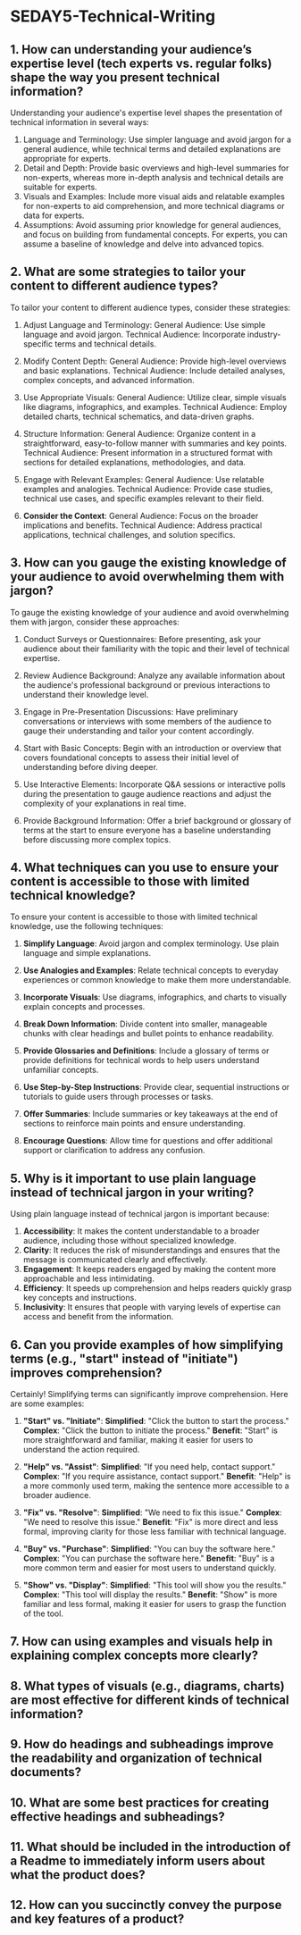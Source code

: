 # SEDAY5-Technical-Writing
## 1. How can understanding your audience’s expertise level (tech experts vs. regular folks) shape the way you present technical information?
Understanding your audience's expertise level shapes the presentation of technical information in several ways:

1. Language and Terminology: Use simpler language and avoid jargon for a general audience, while technical terms and detailed explanations are appropriate for experts.
2. Detail and Depth: Provide basic overviews and high-level summaries for non-experts, whereas more in-depth analysis and technical details are suitable for experts.
3. Visuals and Examples: Include more visual aids and relatable examples for non-experts to aid comprehension, and more technical diagrams or data for experts.
4. Assumptions: Avoid assuming prior knowledge for general audiences, and focus on building from fundamental concepts. For experts, you can assume a baseline of knowledge and delve into advanced topics.
## 2. What are some strategies to tailor your content to different audience types?
To tailor your content to different audience types, consider these strategies:

1. Adjust Language and Terminology:
   General Audience: Use simple language and avoid jargon.
   Technical Audience: Incorporate industry-specific terms and technical details.

2. Modify Content Depth:
   General Audience: Provide high-level overviews and basic explanations.
   Technical Audience: Include detailed analyses, complex concepts, and advanced information.

3. Use Appropriate Visuals:
   General Audience: Utilize clear, simple visuals like diagrams, infographics, and examples.
   Technical Audience: Employ detailed charts, technical schematics, and data-driven graphs.

4. Structure Information:
   General Audience: Organize content in a straightforward, easy-to-follow manner with summaries and key points.
   Technical Audience: Present information in a structured format with sections for detailed explanations, methodologies, and data.

5. Engage with Relevant Examples:
   General Audience: Use relatable examples and analogies.
   Technical Audience: Provide case studies, technical use cases, and specific examples relevant to their field.

6. **Consider the Context**:
   General Audience: Focus on the broader implications and benefits.
   Technical Audience: Address practical applications, technical challenges, and solution specifics.
## 3. How can you gauge the existing knowledge of your audience to avoid overwhelming them with jargon?
To gauge the existing knowledge of your audience and avoid overwhelming them with jargon, consider these approaches:

1. Conduct Surveys or Questionnaires:
   Before presenting, ask your audience about their familiarity with the topic and their level of technical expertise.

2. Review Audience Background:
   Analyze any available information about the audience's professional background or previous interactions to understand their knowledge level.

3. Engage in Pre-Presentation Discussions:
   Have preliminary conversations or interviews with some members of the audience to gauge their understanding and tailor your content accordingly.

4. Start with Basic Concepts:
   Begin with an introduction or overview that covers foundational concepts to assess their initial level of understanding before diving deeper.

5. Use Interactive Elements:
   Incorporate Q&A sessions or interactive polls during the presentation to gauge audience reactions and adjust the complexity of your explanations in real time.

6. Provide Background Information:
   Offer a brief background or glossary of terms at the start to ensure everyone has a baseline understanding before discussing more complex topics.
## 4. What techniques can you use to ensure your content is accessible to those with limited technical knowledge?
To ensure your content is accessible to those with limited technical knowledge, use the following techniques:

1. **Simplify Language**:
   Avoid jargon and complex terminology. Use plain language and simple explanations.

2. **Use Analogies and Examples**:
   Relate technical concepts to everyday experiences or common knowledge to make them more understandable.

3. **Incorporate Visuals**:
   Use diagrams, infographics, and charts to visually explain concepts and processes.

4. **Break Down Information**:
   Divide content into smaller, manageable chunks with clear headings and bullet points to enhance readability.

5. **Provide Glossaries and Definitions**:
   Include a glossary of terms or provide definitions for technical words to help users understand unfamiliar concepts.

6. **Use Step-by-Step Instructions**:
   Provide clear, sequential instructions or tutorials to guide users through processes or tasks.

7. **Offer Summaries**:
   Include summaries or key takeaways at the end of sections to reinforce main points and ensure understanding.

8. **Encourage Questions**:
   Allow time for questions and offer additional support or clarification to address any confusion.
## 5. Why is it important to use plain language instead of technical jargon in your writing?
Using plain language instead of technical jargon is important because:

1. **Accessibility**: It makes the content understandable to a broader audience, including those without specialized knowledge.
2. **Clarity**: It reduces the risk of misunderstandings and ensures that the message is communicated clearly and effectively.
3. **Engagement**: It keeps readers engaged by making the content more approachable and less intimidating.
4. **Efficiency**: It speeds up comprehension and helps readers quickly grasp key concepts and instructions.
5. **Inclusivity**: It ensures that people with varying levels of expertise can access and benefit from the information.
## 6. Can you provide examples of how simplifying terms (e.g., "start" instead of "initiate") improves comprehension?
Certainly! Simplifying terms can significantly improve comprehension. Here are some examples:

1. **"Start" vs. "Initiate"**:
    **Simplified**: "Click the button to start the process."
    **Complex**: "Click the button to initiate the process."
    **Benefit**: "Start" is more straightforward and familiar, making it easier for users to understand the action required.

2. **"Help" vs. "Assist"**:
    **Simplified**: "If you need help, contact support."
    **Complex**: "If you require assistance, contact support."
    **Benefit**: "Help" is a more commonly used term, making the sentence more accessible to a broader audience.

3. **"Fix" vs. "Resolve"**:
    **Simplified**: "We need to fix this issue."
    **Complex**: "We need to resolve this issue."
    **Benefit**: "Fix" is more direct and less formal, improving clarity for those less familiar with technical language.

4. **"Buy" vs. "Purchase"**:
    **Simplified**: "You can buy the software here."
    **Complex**: "You can purchase the software here."
    **Benefit**: "Buy" is a more common term and easier for most users to understand quickly.

5. **"Show" vs. "Display"**:
    **Simplified**: "This tool will show you the results."
    **Complex**: "This tool will display the results."
    **Benefit**: "Show" is more familiar and less formal, making it easier for users to grasp the function of the tool.
## 7. How can using examples and visuals help in explaining complex concepts more clearly?
## 8. What types of visuals (e.g., diagrams, charts) are most effective for different kinds of technical information?
## 9. How do headings and subheadings improve the readability and organization of technical documents?
## 10. What are some best practices for creating effective headings and subheadings?
## 11. What should be included in the introduction of a Readme to immediately inform users about what the product does?
## 12. How can you succinctly convey the purpose and key features of a product?
